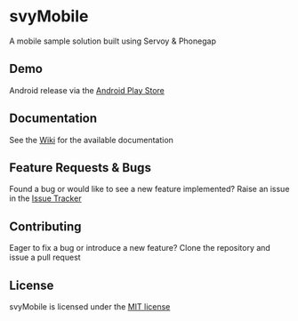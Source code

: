 # svyMobile
A mobile sample solution built using Servoy & Phonegap

Demo
-------------
Android release via the [Android Play Store](https://play.google.com/store/apps/details?id=com.servoy.mobile)

Documentation
-------------
See the [Wiki](https://github.com/Servoy/svyMobile/wiki) for the available documentation

Feature Requests & Bugs
-----------------------
Found a bug or would like to see a new feature implemented? Raise an issue in the [Issue Tracker](https://github.com/Servoy/svyMobile/issues)


Contributing
-------------
Eager to fix a bug or introduce a new feature? Clone the repository and issue a pull request


License
-------
svyMobile is licensed under the [MIT license](https://opensource.org/licenses/MIT)
